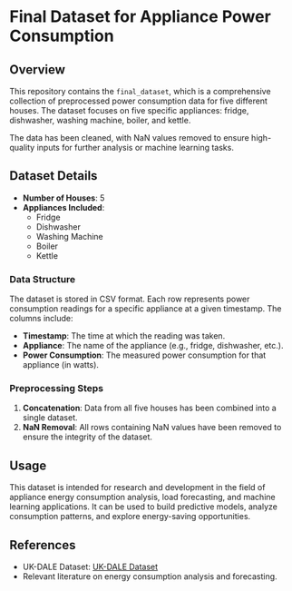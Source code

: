 # Final Dataset for Appliance Power Consumption

## Overview

This repository contains the `final_dataset`, which is a comprehensive collection of preprocessed power consumption data for five different houses. The dataset focuses on five specific appliances: fridge, dishwasher, washing machine, boiler, and kettle. 

The data has been cleaned, with NaN values removed to ensure high-quality inputs for further analysis or machine learning tasks.

## Dataset Details

- **Number of Houses**: 5
- **Appliances Included**:
  - Fridge
  - Dishwasher
  - Washing Machine
  - Boiler
  - Kettle

### Data Structure

The dataset is stored in CSV format. Each row represents power consumption readings for a specific appliance at a given timestamp. The columns include:

- **Timestamp**: The time at which the reading was taken.
- **Appliance**: The name of the appliance (e.g., fridge, dishwasher, etc.).
- **Power Consumption**: The measured power consumption for that appliance (in watts).

### Preprocessing Steps

1. **Concatenation**: Data from all five houses has been combined into a single dataset.
2. **NaN Removal**: All rows containing NaN values have been removed to ensure the integrity of the dataset.

## Usage

This dataset is intended for research and development in the field of appliance energy consumption analysis, load forecasting, and machine learning applications. It can be used to build predictive models, analyze consumption patterns, and explore energy-saving opportunities.

## References

- UK-DALE Dataset: [UK-DALE Dataset](https://data.ukdale.org/)
- Relevant literature on energy consumption analysis and forecasting.
